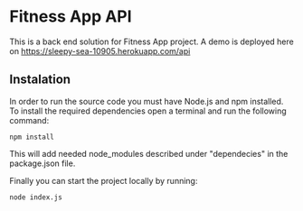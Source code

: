 # Fitness App API

This is a back end solution for Fitness App project.
A demo is deployed here on https://sleepy-sea-10905.herokuapp.com/api

## Instalation
In order to run the source code you must have Node.js and npm installed. 
To install the required dependencies open a terminal and run the following command:  
```
npm install
```
This will add needed node_modules described under "dependecies" in the package.json file.

Finally you can start the project locally by running:
```
node index.js
```


